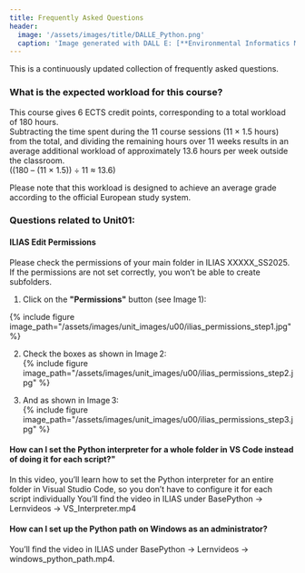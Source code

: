 ```yaml
---
title: Frequently Asked Questions
header:
  image: '/assets/images/title/DALLE_Python.png'
  caption: 'Image generated with DALL E: [**Environmental Informatics Marburg**](https://www.uni-marburg.de/en/fb19/disciplines/physisch/environmentalinformatics)'
---
```



This is a continuously updated collection of frequently asked questions.


### What is the expected workload for this course?
This course gives 6 ECTS credit points, corresponding to a total workload of 180 hours.  
Subtracting the time spent during the 11 course sessions (11 × 1.5 hours) from the total, and dividing the remaining hours over 11 weeks results in an average additional workload of approximately 13.6 hours per week outside the classroom.  
((180 – (11 × 1.5)) ÷ 11 ≈ 13.6)

Please note that this workload is designed to achieve an average grade according to the official European study system.

### Questions related to Unit01: 

#### ILIAS Edit Permissions 
Please check the permissions of your main folder in ILIAS XXXXX_SS2025. If the permissions are not set correctly, you won’t be able to create subfolders.
1. Click on the **"Permissions"** button (see Image 1):  

{% include figure image_path="/assets/images/unit_images/u00/ilias_permissions_step1.jpg" %}

2. Check the boxes as shown in Image 2:  
{% include figure image_path="/assets/images/unit_images/u00/ilias_permissions_step2.jpg" %}

3. And as shown in Image 3:  
{% include figure image_path="/assets/images/unit_images/u00/ilias_permissions_step3.jpg" %}


#### How can I set the Python interpreter for a whole folder in VS Code instead of doing it for each script?"

In this video, you’ll learn how to set the Python interpreter for an entire folder in Visual Studio Code, so you don’t have to configure it for each script individually
You’ll find the video in ILIAS under BasePython →  Lernvideos  → VS_Interpreter.mp4

#### How can I set up the Python path on Windows as an administrator?
You’ll find the video in ILIAS under BasePython →  Lernvideos  → windows_python_path.mp4.




